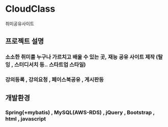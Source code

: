 # CloudClass
취미공유사이트
## 프로젝트 설명    
### 소소한 취미를 누구나 가르치고 배울 수 있는 곳, 재능 공유 사이트 제작 (탈잉 , 스터디서치 등.. 스타트업 스타일)           
### 강의등록 , 강의요청 , 페이스북공유 , 게시판등

## 개발환경
### Spring(+mybatis) , MySQL(AWS-RDS) , jQuery , Bootstrap , html , javascript               
